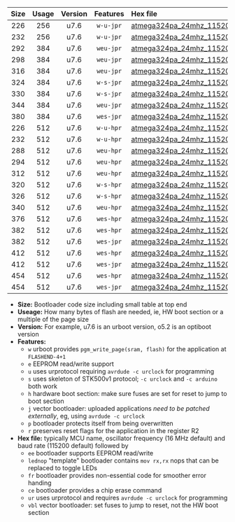 |Size|Usage|Version|Features|Hex file|
|:-:|:-:|:-:|:-:|:--|
|226|256|u7.6|`w-u-jpr`|[atmega324pa_24mhz_115200bps_ur_vbl.hex](https://raw.githubusercontent.com/stefanrueger/urboot/main//atmega324pa_24mhz_115200bps_ur_vbl.hex)|
|232|256|u7.6|`w-u-jpr`|[atmega324pa_24mhz_115200bps_lednop_ur_vbl.hex](https://raw.githubusercontent.com/stefanrueger/urboot/main//atmega324pa_24mhz_115200bps_lednop_ur_vbl.hex)|
|292|384|u7.6|`weu-jpr`|[atmega324pa_24mhz_115200bps_ee_ur_vbl.hex](https://raw.githubusercontent.com/stefanrueger/urboot/main//atmega324pa_24mhz_115200bps_ee_ur_vbl.hex)|
|298|384|u7.6|`weu-jpr`|[atmega324pa_24mhz_115200bps_ee_lednop_ur_vbl.hex](https://raw.githubusercontent.com/stefanrueger/urboot/main//atmega324pa_24mhz_115200bps_ee_lednop_ur_vbl.hex)|
|316|384|u7.6|`weu-jpr`|[atmega324pa_24mhz_115200bps_ee_lednop_fr_ur_vbl.hex](https://raw.githubusercontent.com/stefanrueger/urboot/main//atmega324pa_24mhz_115200bps_ee_lednop_fr_ur_vbl.hex)|
|324|384|u7.6|`w-s-jpr`|[atmega324pa_24mhz_115200bps_vbl.hex](https://raw.githubusercontent.com/stefanrueger/urboot/main//atmega324pa_24mhz_115200bps_vbl.hex)|
|330|384|u7.6|`w-s-jpr`|[atmega324pa_24mhz_115200bps_lednop_vbl.hex](https://raw.githubusercontent.com/stefanrueger/urboot/main//atmega324pa_24mhz_115200bps_lednop_vbl.hex)|
|344|384|u7.6|`weu-jpr`|[atmega324pa_24mhz_115200bps_ee_lednop_fr_ce_ur_vbl.hex](https://raw.githubusercontent.com/stefanrueger/urboot/main//atmega324pa_24mhz_115200bps_ee_lednop_fr_ce_ur_vbl.hex)|
|380|384|u7.6|`wes-jpr`|[atmega324pa_24mhz_115200bps_ee_vbl.hex](https://raw.githubusercontent.com/stefanrueger/urboot/main//atmega324pa_24mhz_115200bps_ee_vbl.hex)|
|226|512|u7.6|`w-u-hpr`|[atmega324pa_24mhz_115200bps_ur.hex](https://raw.githubusercontent.com/stefanrueger/urboot/main//atmega324pa_24mhz_115200bps_ur.hex)|
|232|512|u7.6|`w-u-hpr`|[atmega324pa_24mhz_115200bps_lednop_ur.hex](https://raw.githubusercontent.com/stefanrueger/urboot/main//atmega324pa_24mhz_115200bps_lednop_ur.hex)|
|288|512|u7.6|`weu-hpr`|[atmega324pa_24mhz_115200bps_ee_ur.hex](https://raw.githubusercontent.com/stefanrueger/urboot/main//atmega324pa_24mhz_115200bps_ee_ur.hex)|
|294|512|u7.6|`weu-hpr`|[atmega324pa_24mhz_115200bps_ee_lednop_ur.hex](https://raw.githubusercontent.com/stefanrueger/urboot/main//atmega324pa_24mhz_115200bps_ee_lednop_ur.hex)|
|312|512|u7.6|`weu-hpr`|[atmega324pa_24mhz_115200bps_ee_lednop_fr_ur.hex](https://raw.githubusercontent.com/stefanrueger/urboot/main//atmega324pa_24mhz_115200bps_ee_lednop_fr_ur.hex)|
|320|512|u7.6|`w-s-hpr`|[atmega324pa_24mhz_115200bps.hex](https://raw.githubusercontent.com/stefanrueger/urboot/main//atmega324pa_24mhz_115200bps.hex)|
|326|512|u7.6|`w-s-hpr`|[atmega324pa_24mhz_115200bps_lednop.hex](https://raw.githubusercontent.com/stefanrueger/urboot/main//atmega324pa_24mhz_115200bps_lednop.hex)|
|340|512|u7.6|`weu-hpr`|[atmega324pa_24mhz_115200bps_ee_lednop_fr_ce_ur.hex](https://raw.githubusercontent.com/stefanrueger/urboot/main//atmega324pa_24mhz_115200bps_ee_lednop_fr_ce_ur.hex)|
|376|512|u7.6|`wes-hpr`|[atmega324pa_24mhz_115200bps_ee.hex](https://raw.githubusercontent.com/stefanrueger/urboot/main//atmega324pa_24mhz_115200bps_ee.hex)|
|382|512|u7.6|`wes-hpr`|[atmega324pa_24mhz_115200bps_ee_lednop.hex](https://raw.githubusercontent.com/stefanrueger/urboot/main//atmega324pa_24mhz_115200bps_ee_lednop.hex)|
|382|512|u7.6|`wes-jpr`|[atmega324pa_24mhz_115200bps_ee_lednop_vbl.hex](https://raw.githubusercontent.com/stefanrueger/urboot/main//atmega324pa_24mhz_115200bps_ee_lednop_vbl.hex)|
|412|512|u7.6|`wes-hpr`|[atmega324pa_24mhz_115200bps_ee_lednop_fr.hex](https://raw.githubusercontent.com/stefanrueger/urboot/main//atmega324pa_24mhz_115200bps_ee_lednop_fr.hex)|
|412|512|u7.6|`wes-jpr`|[atmega324pa_24mhz_115200bps_ee_lednop_fr_vbl.hex](https://raw.githubusercontent.com/stefanrueger/urboot/main//atmega324pa_24mhz_115200bps_ee_lednop_fr_vbl.hex)|
|454|512|u7.6|`wes-hpr`|[atmega324pa_24mhz_115200bps_ee_lednop_fr_ce.hex](https://raw.githubusercontent.com/stefanrueger/urboot/main//atmega324pa_24mhz_115200bps_ee_lednop_fr_ce.hex)|
|454|512|u7.6|`wes-jpr`|[atmega324pa_24mhz_115200bps_ee_lednop_fr_ce_vbl.hex](https://raw.githubusercontent.com/stefanrueger/urboot/main//atmega324pa_24mhz_115200bps_ee_lednop_fr_ce_vbl.hex)|

- **Size:** Bootloader code size including small table at top end
- **Useage:** How many bytes of flash are needed, ie, HW boot section or a multiple of the page size
- **Version:** For example, u7.6 is an urboot version, o5.2 is an optiboot version
- **Features:**
  + `w` urboot provides `pgm_write_page(sram, flash)` for the application at `FLASHEND-4+1`
  + `e` EEPROM read/write support
  + `u` uses urprotocol requiring `avrdude -c urclock` for programming
  + `s` uses skeleton of STK500v1 protocol; `-c urclock` and `-c arduino` both work
  + `h` hardware boot section: make sure fuses are set for reset to jump to boot section
  + `j` vector bootloader: uploaded applications *need to be patched externally*, eg, using `avrdude -c urclock`
  + `p` bootloader protects itself from being overwritten
  + `r` preserves reset flags for the application in the register R2
- **Hex file:** typically MCU name, oscillator frequency (16 MHz default) and baud rate (115200 default) followed by
  + `ee` bootloader supports EEPROM read/write
  + `lednop` "template" bootloader contains `mov rx,rx` nops that can be replaced to toggle LEDs
  + `fr` bootloader provides non-essential code for smoother error handing
  + `ce` bootloader provides a chip erase command
  + `ur` uses urprotocol and requires `avrdude -c urclock` for programming
  + `vbl` vector bootloader: set fuses to jump to reset, not the HW boot section
